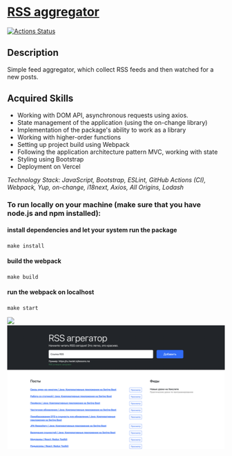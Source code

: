# [RSS aggregator](https://frontend-project-11-1pancho.vercel.app/)
[![Actions Status](https://github.com/1pancho/frontend-project-11/workflows/hexlet-check/badge.svg)](https://github.com/1pancho/frontend-project-11/actions)

## Description
Simple feed aggregator, which collect RSS feeds and then watched for a new posts.

## Acquired Skills
- Working with DOM API, asynchronous requests using axios.
- State management of the application (using the on-change library)
- Implementation of the package's ability to work as a library
- Working with higher-order functions
- Setting up project build using Webpack
- Following the application architecture pattern MVC, working with state
- Styling using Bootstrap
- Deployment on Vercel

*Technology Stack: JavaScript, Bootstrap, ESLint, GitHub Actions (CI), Webpack, Yup, on-change, i18next, Axios, All Origins, Lodash*

### To run locally on your machine (make sure that you have node.js and npm installed):
#### install dependencies and let your system run the package
`make install`
#### build the webpack
`make build`
#### run the webpack on localhost
`make start`

<img src='./public'></img>
![img.png](./public/RSS.png)